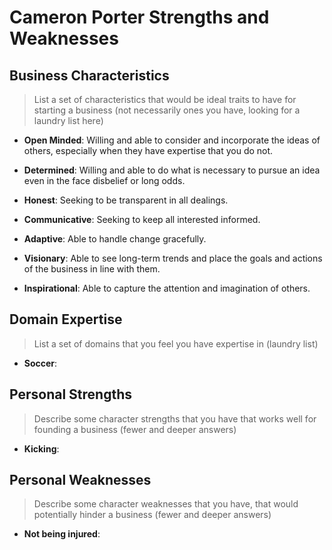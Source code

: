 # Cameron Porter Strengths and Weaknesses

## Business Characteristics

> List a set of characteristics that would be ideal traits to have for starting a business (not necessarily ones you have, looking for a laundry list here)

* **Open Minded**: Willing and able to consider and incorporate the ideas of others, especially when they have expertise that you do not.

* **Determined**: Willing and able to do what is necessary to pursue an idea even in the face disbelief or long odds.

* **Honest**: Seeking to be transparent in all dealings.

* **Communicative**: Seeking to keep all interested informed.

* **Adaptive**: Able to handle change gracefully.

* **Visionary**: Able to see long-term trends and place the goals and actions of the business in line with them.

* **Inspirational**: Able to capture the attention and imagination of others.

## Domain Expertise

> List a set of domains that you feel you have expertise in (laundry list)

* **Soccer**:

## Personal Strengths

> Describe some character strengths that you have that works well for founding a business (fewer and deeper answers)

* **Kicking**:

## Personal Weaknesses

> Describe some character weaknesses that you have, that would potentially hinder a business (fewer and deeper answers)

* **Not being injured**: